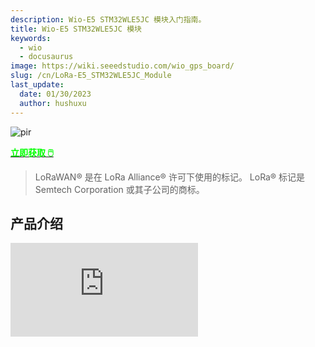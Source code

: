 ```yaml
---
description: Wio-E5 STM32WLE5JC 模块入门指南。
title: Wio-E5 STM32WLE5JC 模块
keywords:
  - wio 
  - docusaurus
image: https://wiki.seeedstudio.com/wio_gps_board/
slug: /cn/LoRa-E5_STM32WLE5JC_Module
last_update:
  date: 01/30/2023
  author: hushuxu
---
```


<!-- ![Wio E5](https://files.seeedstudio.com/wiki/LoRa-E5-Module/product1.jpg) -->
<p style={{textAlign: 'center'}}><img src="https://files.seeedstudio.com/wiki/LoRa-E5-Module/product1.jpg" alt="pir" width={600} height="auto" /></p>

<!-- [![](https://files.seeedstudio.com/wiki/Seeed-WiKi/docs/images/300px-Get_One_Now_Banner-ragular.png)](https://www.seeedstudio.com/LoRa-E5-Wireless-Module-p-4745.html) -->

<div style={{textAlign: 'center'}}>
    <a href="https://www.seeedstudio.com/LoRa-E5-Wireless-Module-p-4745.html"><strong><span><font color={'FFFFFF'} size={"4"}> 立即获取 🖱️</font></span></strong></a>
</div>

> LoRaWAN® 是在 LoRa Alliance® 许可下使用的标记。
LoRa® 标记是 Semtech Corporation 或其子公司的商标。

## 产品介绍

<iframe width={560} height={315} src="https://www.youtube.com/embed/XIksiHEXT3A?si=UNm6zmbeUVhgfWh4" title="YouTube video player" frameBorder={0} allow="accelerometer; autoplay; clipboard-write; encrypted-media; gyroscope; picture-in-picture; web-share" allowFullScreen />

:::note
我们最近发布了基于 Wio-E5 模块的 Wio-E5 系列产品。点击[这里](https://www.seeedstudio.com/lora-c-755.html?product_list_stock=3)了解 Wio-E5 家族的新成员，从[Grove 模块](https://wiki.seeedstudio.com/Grove_LoRa_E5_New_Version/)、[迷你开发板](https://wiki.seeedstudio.com/LoRa_E5_mini/)到[开发套件](https://wiki.seeedstudio.com/LoRa_E5_Dev_Board/)。要了解更多关于使用 STM32Cube MCU Package for STM32WL 系列(SDK)创建 LoRaWAN 终端节点、加入并向 LoRaWAN 网络发送数据的信息，请阅读[迷你开发板](https://wiki.seeedstudio.com/LoRa_E5_mini/)和[开发套件](https://wiki.seeedstudio.com/LoRa_E5_Dev_Board/)的 wiki 页面。
:::

Wio-E5 是由深圳矽递科技股份有限公司设计的低成本、超低功耗、极其紧凑且高性能的 LoRaWAN® 模块。**它包含 ST 系统级封装芯片 STM32WLE5JC，这是世界上首个集成了 LoRa® RF 和 MCU 芯片组合的 SoC。** 该模块还嵌入了 ARM Cortex M4 超低功耗 MCU 和 LoRa® SX126X，因此支持 (G)FSK 模式和 LoRa®。在 LoRa® 模式下可以使用 62.5kHz、125kHz、250kHz 和 500kHz 带宽，使其适用于各种物联网节点的设计，支持 EU868 和 US915。

这款 Wio E5 模块采用工业标准设计，因此非常适合用于设计工业物联网产品，工作温度范围宽达 -40℃ ~ 85℃。

如果您对 LoRa® 和 LoRaWAN® 不太熟悉，请查看这篇文章 [LoRapedia](https://www.seeedstudio.com/blog/2020/08/03/lorapedia-an-introduction-of-lora-and-lorawan-technology/) 了解详情。

<!-- ![](https://files.seeedstudio.com/wiki/Grove-Wio-E5/2.png) -->
<p style={{textAlign: 'center'}}><img src="https://files.seeedstudio.com/wiki/Grove-Wio-E5/2.png" alt="pir" width={600} height="auto" /></p>

<!-- ![SIZE COMPARE](https://files.seeedstudio.com/products/317990687/image/3111605248180_.pic.jpg) -->
<p style={{textAlign: 'center'}}><img src="https://files.seeedstudio.com/products/317990687/image/3111605248180_.pic.jpg" alt="pir" width={600} height="auto" /></p>

*（极其紧凑的尺寸，比 1 欧元硬币还小）*

## 特性

- **超低功耗**：睡眠电流低至 2.1uA（WOR 模式）

- **极致紧凑尺寸**：12mm *12mm* 2.5mm 28 引脚 SMT

- **高性能**：TXOP=22dBm@868/915MHz；SF12 在 125KHz BW 下灵敏度为 -136.5dBm

- **长距离使用**：158dB 链路预算

- **无线连接**：内嵌 LoRaWAN® 协议，AT 命令，支持全球 LoRaWAN® 频率计划

- **全球兼容性**：宽频率范围；EU868 / US915 / AU915 / AS923 / KR920 / IN865

- **极大灵活性**：对于想要在模块 MCU 上开发软件的用户，MCU 的其他 GPIO 可以轻松操作，包括 UART、I2C、ADC 等。这些丰富的 GPIO 接口对于需要扩展外设的用户非常有用。

- **FCC、CE、IC 和 Telec 认证**

## 应用

- 适用于 LoRaWAN® 传感器节点和任何无线通信应用。

![applications](https://files.seeedstudio.com/products/317990687/image/application.png)

## 应用说明

**1. 出厂 AT 固件**

Wio-E5 系列内置 AT 命令固件，支持 LoRaWAN® Class A/B/C 协议和宽频率计划：EU868/US915/AU915/AS923/KR920/IN865。使用此 AT 命令固件，开发者可以轻松快速地构建原型或应用。

AT 命令固件包含用于 DFU 的引导加载程序和 AT 应用程序。"PB13/SPI_SCK/BOOT" 引脚用于控制 Wio-E5 停留在引导加载程序或跳转到 AT 应用程序。当 PB13 为高电平时，模块将在复位后跳转到 AT 应用程序，默认波特率为 9600。当 PB13 为低电平时（按下 Wio-E5 mini/ Wio-E5 开发套件上的"Boot"按钮），模块将停留在引导加载程序中，并以 115200 波特率每秒持续发送"C"字符。

:::note

- 出厂 AT 固件使用 RDP（读保护）级别 1 编程，开发者需要首先使用 STM32Cube Programmer 移除 RDP。请注意，将 RDP 回退到级别 0 将导致闪存大容量擦除，出厂 AT 固件无法再次恢复。

- Wio-E5 模块上的"PB13/SPI_SCK/BOOT"引脚只是一个普通的 GPIO，不是 MCU 的"BOOT0"引脚。这个"PB13/SPI_SCK/BOOT"引脚在出厂 AT 固件的引导加载程序中使用，用于决定跳转到 APP 还是停留在引导加载程序中（用于 DFU）。真正的"BOOT0"引脚没有引出到模块，因此用户在开发低功耗应用时需要小心。

:::

**2. 时钟配置**

2.1 HSE

- 32MHz TCXO

- TCXO 电源：PB0-VDD_TCXO

2.2 LSE

- 32.768KHz 晶体振荡器

**3. RF 开关**

**Wio-E5 模块仅通过 RFO_HP 发射：**

- 接收：PA4=1，PA5=0

- 发射（高输出功率，SMPS 模式）：PA4=0，PA5=1

## 硬件引脚图

<!-- ![](https://files.seeedstudio.com/products/317990687/image/pin.jpg) -->
<p style={{textAlign: 'center'}}><img src="https://files.seeedstudio.com/products/317990687/image/pin.jpg" alt="pir" width={600} height="auto" /></p>

<!-- ![](https://files.seeedstudio.com/products/317990687/image/pinout.png) -->
<p style={{textAlign: 'center'}}><img src="https://files.seeedstudio.com/products/317990687/image/pinout.png" alt="pir" width={600} height="auto" /></p>

## 规格参数

<table class="tg">
<thead>
  <tr>
    <th >项目</th>
    <th >参数</th>
    <th colspan="4">规格</th>
    <th >单位</th>
  </tr>
</thead>
<tbody>
  <tr>
    <td  rowspan="2">结构</td>
    <td >尺寸</td>
    <td  colspan="4">12(W)*12(L)*2.5(H)</td>
    <td >mm</td>
  </tr>
  <tr>
    <td >封装</td>
    <td  colspan="4">28 引脚，SMT</td>
    <td ></td>
  </tr>
  <tr>
    <td  rowspan="18">电气特性</td>
    <td >电源供电</td>
    <td  colspan="4">3.3V 类型</td>
    <td >V</td>
  </tr>
  <tr>
    <td >睡眠电流</td>
    <td  colspan="4">2.1uA(WDT 开启)</td>
    <td >uA</td>
  </tr>
  <tr>
    <td rowspan="3">工作电流 (发射器+MCU)</td>
    <td  colspan="4">50mA @10dBm 434MHz 类型</td>
    <td  rowspan="3">mA</td>
  </tr>
  <tr>
    <td  colspan="4">111mA @22dBm 470MHz 类型</td>
  </tr>
  <tr>
    <td  colspan="4">111mA @22dBm 868MHz 类型</td>
  </tr>
  <tr>
    <td rowspan="3">工作电流 (接收器+MCU)</td>
    <td  colspan="4">6.7mA @BW125kHz, 868MHz 类型</td>
    <td rowspan="3">mA</td>
  </tr>
  <tr>
    <td  colspan="4">6.7mA @BW125kHz, 434MHz 类型</td>
  </tr>
  <tr>
    <td  colspan="4">6.7mA @BW125kHz, 470MHz 类型</td>
  </tr>
  <tr>
    <td  rowspan="3">输出功率</td>
    <td  colspan="4">10dBm 最大 @434MHz</td>
    <td  rowspan="3">dBm</td>
  </tr>
  <tr>
    <td colspan="4">22dBm 最大 @470MHz</td>
  </tr>
  <tr>
    <td colspan="4">22dBm 最大 @868MHz</td>
  </tr>
  <tr>
    <td  rowspan="5">灵敏度</td>
    <td  colspan="4">@SF12, BW125kHz</td>
    <td  rowspan="5">dBm</td>
  </tr>
  <tr>
    <td >Fr(MHz)</td>
    <td >最小</td>
    <td >典型</td>
    <td >最大</td>
  </tr>
  <tr>
    <td >434</td>
    <td >-</td>
    <td >-134.5</td>
    <td >-136</td>
  </tr>
  <tr>
    <td >470</td>
    <td >-</td>
    <td >-136.5</td>
    <td >-137.5</td>
  </tr>
  <tr>
    <td >868</td>
    <td >-</td>
    <td >-135</td>
    <td >-137</td>
  </tr>
  <tr>
    <td rowspan="2">谐波</td>
    <td  colspan="4">&lt; -36dBm 1GHz 以下</td>
    <td >dBm</td>
  </tr>
  <tr>
    <td  colspan="4">&lt; -40dBm 1GHz 以上</td>
    <td >dBm</td>
  </tr>
  <tr>
    <td rowspan="6">接口 </td>
    <td >RFIO</td>
    <td colspan="4">RF 端口</td>
    <td ></td>
  </tr>
  <tr>
    <td >UART</td>
    <td colspan="4">3 组 UART，包含 2 个引脚</td>
    <td class="tg-2fdn"></td>
  </tr>
  <tr>
    <td >I2C</td>
    <td colspan="4">1 组 I2C，包含 2 个引脚</td>
    <td ></td>
  </tr>
  <tr>
    <td >ADC</td>
    <td colspan="4">1 个 ADC 输入，包含 1 个引脚，12 位 1Msps</td>
    <td ></td>
  </tr>
  <tr>
    <td >NRST</td>
    <td  colspan="4">手动复位引脚输入</td>
    <td ></td>
  </tr>
  <tr>
    <td >SPI</td>
    <td colspan="4">1 组 SPI，包含 4 个引脚</td>
    <td ></td>
  </tr>
</tbody></table>

## 资源

- <p><a href="https://files.seeedstudio.com/products/317990687/res/LoRa-E5%20module%20datasheet_V1.1.pdf">Wio-E5 数据手册和规格</a></p>

- <p><a href="https://files.seeedstudio.com/products/317990687/res/LoRa-E5%20AT%20Command%20Specification_V1.0%20.pdf">Wio-E5 AT 命令规范</a></p>

- <p><a href="https://files.seeedstudio.com/products/317990687/res/STM32WLE5JC%20Datasheet.pdf">STM32WLE5JC 数据手册</a></p>

- <p><a href="https://files.seeedstudio.com/products/317990687/res/RHF0M0E5-HF22-BOM20211111.pdf"> Wio-E5 物料清单</a></p>

认证：

- <p><a href="https://files.seeedstudio.com/products/317990687/res/LoRa-E5-HF%20Certification%20CE-VOC-RED.pdf">Wio-E5-HF CE-VOC-RED 认证</a></p>

- <p><a href="https://files.seeedstudio.com/products/317990687/res/LoRa-E5-HF%20FCC%20Certification%20-DSS.pdf">Wio-E5-HF FCC -DSS 认证</a></p>

- <p><a href="https://files.seeedstudio.com/products/317990687/res/LoRa-E5-HF%20FCC%20Certification%20-DTS.pdf">Wio-E5-HF FCC -DTS 认证</a></p>

- <p><a href="https://files.seeedstudio.com/products/317990687/res/Telec.zip">Wio-E5-HF TELEC 认证</a></p>

- <p><a href="https://files.seeedstudio.com/products/317990687/res/LoRa-E5-HF%20IC%20ID.pdf">Wio-E5-HF IC 认证</a></p>

库文件：

- [Wio-E5 kicad 库](https://files.seeedstudio.com/products/317990687/res/LoRa-E5_kicad_Library.zip)

- [Wio-E5 HF 3D 文件](https://files.seeedstudio.com/products/317990687/res/LoRa-E5-HF_3D_File.stp)

- [Wio-E5 Eagle 库](https://files.seeedstudio.com/wiki/Wio-E5/LORA-E5_Eagle_Library.lbr)

相关 SDK：

- <p><a href="https://my.st.com/content/my_st_com/en/products/embedded-software/mcu-mpu-embedded-software/stm32-embedded-software/stm32cube-mcu-mpu-packages/stm32cubewl.license=1608693595598.product=STM32CubeWL.version=1.0.0.html#overview" target="_blank">STM32WL 系列 STM32Cube MCU 包</a></p>

<div id="gtx-trans" style={{position: 'absolute', left: '-36px', top: '48.875px'}}>
  <div className="gtx-trans-icon" />
</div>

## 入门指南

### 1. AT 命令快速入门

#### 1.1 准备工作

- **步骤 1.** 通过 Type-C 线缆将 Wio-E5 开发板连接到 PC

- **步骤 2.** 打开串口工具（如 Arduino 串口监视器），选择正确的 COM 端口，设置波特率为 9600，选择 Both NL & CR

- **步骤 3.** 尝试发送 "AT"，您将看到响应。

<!-- ![](https://files.seeedstudio.com/wiki/LoRa-E5_Development_Kit/wiki%20images/4.png) -->
<p style={{textAlign: 'center'}}><img src="https://files.seeedstudio.com/wiki/LoRa-E5_Development_Kit/wiki%20images/4.png" alt="pir" width={600} height="auto" /></p>

#### 1.2 基本 AT 命令

- AT+ID // 读取全部，DevAddr(ABP)，DevEui(OTAA)，AppEui(OTAA)

- AT+ID=DevAddr // 读取 DevAddr

- AT+ID=DevEui // 读取 DevEui

- AT+ID=AppEui // 读取 AppEui

- AT+ID=DevAddr,"devaddr" // 设置新的 DevAddr

- AT+ID=DevEui,"deveui" // 设置新的 DevEui

- AT+ID=AppEui,"appeui" // 设置新的 AppEui

- AT+KEY=APPKEY,"16 bytes length key" // 更改应用会话密钥

- AT+DR=band // 更改频段计划

- AT+DR=SCHEME // 检查当前频段

- AT+CH=NUM, 0-7 // 启用通道 0~7

- AT+MODE="mode" // 选择工作模式：LWOTAA、LWABP 或 TEST

- AT+JOIN // 发送 JOIN 请求

- AT+MSG="Data to send" // 用于发送字符串格式帧，无需服务器确认

- AT+CMSG="Data to send" // 用于发送字符串格式帧，必须由服务器确认

- AT+MSGHEX="xx xx xx xx" // 用于发送十六进制格式帧，无需服务器确认

- AT+CMSGHEX="xx xx xx xx" // 用于发送十六进制格式帧，必须由服务器确认

#### 1.3 连接并发送数据到 The Things Network

- **步骤 1.** 访问 [The Things Network](https://www.thethingsnetwork.org) 网站并注册新账户

- **步骤 2.** 登录后，点击您的个人资料并选择 **Console**

<!-- <p style="text-align:center;"><img src="https://files.seeedstudio.com/wiki/LoRa-E5-Module/1.png" alt="pir" width="1000" height="auto"></p> -->
<p style={{textAlign: 'center'}}><img src="https://files.seeedstudio.com/wiki/LoRa-E5-Module/1.png" alt="pir" width={600} height="auto" /></p>

- **步骤 3.** 选择一个集群开始添加设备和网关

<!-- <p style="text-align:center;"><img src="https://files.seeedstudio.com/wiki/LoRa-E5-Module/2.png" alt="pir" width="600" height="auto"></p> -->
<p style={{textAlign: 'center'}}><img src="https://files.seeedstudio.com/wiki/LoRa-E5-Module/2.png" alt="pir" width={600} height="auto" /></p>

- **步骤 4.** 点击 **Go to applications**

<!-- <p style="text-align:center;"><img src="https://files.seeedstudio.com/wiki/LoRa-E5-Module/4.png" alt="pir" width="1000" height="auto"></p> -->
<p style={{textAlign: 'center'}}><img src="https://files.seeedstudio.com/wiki/LoRa-E5-Module/4.png" alt="pir" width={600} height="auto" /></p>

- **步骤 5.** 点击 **+ Add application**

<!-- <p style="text-align:center;"><img src="https://files.seeedstudio.com/wiki/LoRa-E5-Module/5.png" alt="pir" width="400" height="auto"></p> -->
<p style={{textAlign: 'center'}}><img src="https://files.seeedstudio.com/wiki/LoRa-E5-Module/5.png" alt="pir" width={600} height="auto" /></p>

- **步骤 6.** 填写 **Application ID** 并点击 **Create application**

<!-- <p style="text-align:center;"><img src="https://files.seeedstudio.com/wiki/LoRa-E5-Module/6.png" alt="pir" width="500" height="auto"></p> -->
<p style={{textAlign: 'center'}}><img src="https://files.seeedstudio.com/wiki/LoRa-E5-Module/6.png" alt="pir" width={600} height="auto" /></p>

**注意：** 这里 **Application name** 和 **Description** 不是必填字段。如果 **Application name** 留空，默认将使用与 **Application ID** 相同的名称

以下是新创建的应用程序

<!-- <p style="text-align:center;"><img src="https://files.seeedstudio.com/wiki/LoRa-E5-Module/7.png" alt="pir" width="1000" height="auto"></p> -->

<p style={{textAlign: 'center'}}><img src="https://files.seeedstudio.com/wiki/LoRa-E5-Module/7.png" alt="pir" width={600} height="auto" /></p>

- **步骤 7.** 点击 **+ Add end device**

<!-- <p style="text-align:center;"><img src="https://files.seeedstudio.com/wiki/LoRa-E5-Module/8.png" alt="pir" width="500" height="auto"></p> -->
<p style={{textAlign: 'center'}}><img src="https://files.seeedstudio.com/wiki/LoRa-E5-Module/8.png" alt="pir" width={600} height="auto" /></p>

- **步骤 8.** 点击 **Manually**，手动输入注册凭据

<!-- <p style="text-align:center;"><img src="https://files.seeedstudio.com/wiki/LoRa-E5-Module/9.png" alt="pir" width="420" height="auto"></p> -->
<p style={{textAlign: 'center'}}><img src="https://files.seeedstudio.com/wiki/LoRa-E5-Module/9.png" alt="pir" width={600} height="auto" /></p>

- **步骤 9.** 根据您的地区选择 **Frequency plan**。同时确保您使用与将连接此设备的网关相同的频率。选择 **MAC V1.0.2** 作为 **LoRaWAN® version**，选择 **PHY V1.0.2 REV B** 作为 **Regional Parameters version**。这些设置是根据 Wio-E5 的 LoraWAN® 协议栈配置的。

<!-- <p style="text-align:center;"><img src="https://files.seeedstudio.com/wiki/LoRa-E5-Module/10.png" alt="pir" width="450" height="auto"></p> -->
<p style={{textAlign: 'center'}}><img src="https://files.seeedstudio.com/wiki/LoRa-E5-Module/10.png" alt="pir" width={600} height="auto" /></p>

- **步骤 10.** 当 Wio-E5 模块仍可通过串行控制台访问时，在串行监视器上发送以下 AT 命令：

  - `AT+ID=DevEui` 获取您的设备 EUI
  - `AT+ID=AppEui`，获取您的应用 EUI
  - `AT+KEY=APPKEY,"2B7E151628AED2A6ABF7158809CF4F3C"` 设置应用密钥

输出将如下所示：

```
Tx: AT+ID=DevEui
Rx: +ID: DevEui, 2C:F7:F1:20:24:90:03:63
Tx: AT+ID=AppEui
Rx: +ID: AppEui, 80:00:00:00:00:00:00:07
Tx: AT+KEY=APPKEY,"2B7E151628AED2A6ABF7158809CF4F3C"
Rx: +KEY: APPKEY 2B7E151628AED2A6ABF7158809CF4F3C
```

- **步骤 11.** 将上述信息复制并粘贴到 **DevEUI**、**AppEUI** 和 **AppKey** 字段中。当我们填写 **DevEUI** 时，**End device ID** 字段将自动填充。最后点击 **Register end device**

<!-- <p style="text-align:center;"><img src="https://files.seeedstudio.com/wiki/LoRa-E5-Module/12.png" alt="pir" width="450" height="auto"></p> -->
<p style={{textAlign: 'center'}}><img src="https://files.seeedstudio.com/wiki/LoRa-E5-Module/12.png" alt="pir" width={600} height="auto" /></p>

- **步骤 12.** 在 TTN 控制台注册您的 LoRaWAN® 网关。请参考[此处](https://wiki.seeedstudio.com/The-Things-Indoor-Gateway/#step-2-gateway-registration-on-ttn-console)显示的说明

- **步骤 13.** 输入以下 AT 命令连接到 TTN

```
// If you are using US915
AT+DR=US915
AT+CH=NUM,8-15

// If you are using EU868
AT+DR=EU868
AT+CH=NUM,0-2

AT+MODE=LWOTAA
AT+JOIN
```

The output on serial monitor will be as follows:

```
Tx: AT+DR=US915
Rx: +DR: US915
Tx: AT+CH=NUM,8-15
Rx: +CH: NUM, 8-15

Tx: AT+MODE=LWOTAA
Rx: +MODE: LWOTAA

Tx: AT+JOIN
Rx: +JOIN: Start
+JOIN: NORMAL
+JOIN: Network joined
+JOIN: NetID 000013 DevAddr 26:01:5F:66
+JOIN: Done
```

如果您在串口控制台看到 **+JOIN: Network joined**，这意味着您的设备已成功连接到 TTN！

您也可以在 **End devices** 页面检查您的设备状态

<!-- <p style="text-align:center;"><img src="https://files.seeedstudio.com/wiki/LoRa-E5-Module/13.png" alt="pir" width="1000" height="auto"></p> -->
<p style={{textAlign: 'center'}}><img src="https://files.seeedstudio.com/wiki/LoRa-E5-Module/13.png" alt="pir" width={600} height="auto" /></p>

- **步骤 14.** 输入以下 AT 命令向 TTN 发送数据

```
// send string "HELLO" to TTN 
Tx: AT+MSG=HELLO
Rx: +MSG: Start
+MSG: FPENDING
+MSG: RXWIN2, RSSI -112, SNR -1.0
+MSG: Done
// send hex "00 11 22 33 44" 
Tx: AT+MSGHEX="00 11 22 33 44"
Rx: +MSGHEX: Start
+MSGHEX: Done
```

有关 AT 命令的更多信息，请参考 [WIo-E5 AT 命令规范](https://files.seeedstudio.com/products/317990687/res/LoRa-E5%20AT%20Command%20Specification_V1.0%20.pdf)

### 使用 STM32Cube MCU 包进行开发

本节面向 Wio-E5 mini/ Wio-E5 开发套件，旨在使用 STM32WL 系列的 STM32Cube MCU 包（SDK）构建多个应用程序。

**注意：** 我们现在已经更新了库以支持 v1.1.0，这是 STM32WL 系列 STM32Cube MCU 包的最新版本。

:::note
请先阅读[擦除出厂 AT 固件](https://wiki.seeedstudio.com/LoRa_E5_mini/#21-erase-factory-at-firmware)部分，因为我们需要在使用 SDK 编程之前擦除出厂 AT 固件。擦除出厂 AT 固件后，它无法恢复。
:::

#### 准备工作

软件：

- [STM32CubeIDE](https://my.st.com/content/my_st_com/en/products/development-tools/software-development-tools/stm32-software-development-tools/stm32-ides/stm32cubeide.html)：用于编译和调试

- [STM32CubeProgrammer](https://my.st.com/content/my_st_com/en/products/development-tools/software-development-tools/stm32-software-development-tools/stm32-programmers/stm32cubeprog.license=1614563305396.product=STM32CubePrg-W64.version=2.6.0.html)：用于对 STM32 设备进行编程

硬件：

- 连接到 LoRaWAN® 网络服务器的 LoRaWAN® 网关（例如 TTN）

- 一根 USB Type-C 数据线和一个 ST-LINK。将 Type-C 数据线连接到板子的 Type-C 端口以供电和串行通信。将 ST-LINK 连接到 SWD 引脚，如下所示

![connection](https://files.seeedstudio.com/wiki/LoRa-E5_Development_Kit/wiki%20images/connection.png)

#### GPIO 配置概述

- 由于 Wio-E5 系列的硬件设计与 NUCLEO-WL55JC（ST 官方的 STM32WL55JC 开发板）略有不同，开发者需要重新配置一些 GPIO，以使 SDK 示例适配 Wio-E5 系列。我们已经重新配置了 GPIO，但我们认为有必要指出差异。

|SDK 示例标签|NUCLEO-WL55JC 的 GPIO|Wio-E5 mini/ Wio-E5 开发套件的 GPIO|
|---------|---------------------|------------------------------------------|
|RF_CTRL1|PC4|PA4|
|RF_CTRL2|PC5|PA5|
|RF_CTRL3|PC3|None|
|BUT1|PA0|PB13 (Boot 按钮)|
|BUT2|PA1|None|
|BUT3|PC6|None|
|LED1|PB15|None|
|LED2|PB9|PB5|
|LED3|PB11|None|
|DBG1|PB12|PA0 (D0 按钮)|
|DBG2|PB13|PB10|
|DBG3|PB14|PB3|
|DBG4|PB10|PB4|
|USART|USART2(PA2/PA3)|USART1: PB6=TX , PB7=RX|

### 应用

现在我们将探索 Wio-E5 mini/ Wio-E5 开发套件与 STM32Cube MCU Package for STM32WL 系列（SDK）的几个应用。

#### LoRaWAN® 终端节点

此应用将 Wio-E5 mini/ Wio-E5 开发套件连接到 TTN（The Things Network），并在与 LoRaWAN® 网关连接后发送数据。

- **步骤 1.** 点击[这里](https://github.com/Seeed-Studio/LoRaWan-E5-Node/tree/qian)访问 **Seeed-Studio/LoRaWan-E5-Node** 仓库并将其下载为 ZIP 文件

<!-- <p style="text-align:center;"><img src="https://files.seeedstudio.com/wiki/LoRa-E5-mini/main-branch.png" alt="pir" width="1000" height="auto"></p> -->
<p style={{textAlign: 'center'}}><img src="https://files.seeedstudio.com/wiki/LoRa-E5-mini/main-branch.png" alt="pir" width={600} height="auto" /></p>

- **步骤 2.** 解压 ZIP 文件并导航到 `Wio-E5-Node > Projects > Applications > LoRaWAN > LoRaWAN_End_Node > STM32CubeIDE`

- **步骤 3.** 双击 **.project** 文件

  **注意：** 对于 MAC，应该采用以下选项之一来打开项目：

  - **1.** 导航到 `Wio-E5-Node > Projects > Applications > LoRaWAN > LoRaWAN_End_Node`。双击文件 "LoRaWAN_End_Node.ioc"。

  - **2.** 使用 "Import Projects from File System or Archieve"，如下图所示。

<p style={{textAlign: 'center'}}><img src="https://files.seeedstudio.com/wiki/LoRa-E5-mini/MAC.png" alt="pir" width={600} height="auto" /></p>

- **步骤 4.** 右键点击项目并点击 **Properties**

<!-- <p style="text-align:center;"><img src="https://files.seeedstudio.com/wiki/LoRa-E5-mini/properties-open-2.jpg" alt="pir" width="280" height="auto"></p> -->
<p style={{textAlign: 'center'}}><img src="https://files.seeedstudio.com/wiki/LoRa-E5-mini/properties-open-2.jpg" alt="pir" width={600} height="auto" /></p>

- **步骤 5.** 导航到 `C/C++ Build > Settings > MCU Post build outputs`，勾选 **Convert to Intel Hex file (-O ihex)** 并点击 **Apply and Close**

<!-- <p style="text-align:center;"><img src="https://files.seeedstudio.com/wiki/LoRa-E5-mini/set-hex.png" alt="pir" width="600" height="auto"></p> -->
<p style={{textAlign: 'center'}}><img src="https://files.seeedstudio.com/wiki/LoRa-E5-mini/set-hex.png" alt="pir" width={600} height="auto" /></p>

- **步骤 6.** 点击 **Build 'Debug'**，它应该编译无误

![build](https://files.seeedstudio.com/wiki/LoRa-E5_Development_Kit/wiki%20images/build.png)

<!-- <p style="text-align:center;"><img src="https://files.seeedstudio.com/wiki/LoRa-E5-mini/lorawan-debug-2.png" alt="pir" width="520" height="auto"></p> -->
<p style={{textAlign: 'center'}}><img src="https://files.seeedstudio.com/wiki/LoRa-E5-mini/lorawan-debug-2.png" alt="pir" width={600} height="auto" /></p>

现在我们将修改我们的 **Device EUI**、**Application EUI**、**Application KEY** 和 **LoRawan Region**

- **步骤 7.** 请按照[这里](https://wiki.seeedstudio.com/LoRa_E5_mini/#13-connect-and-send-data-to-the-things-network)的指南设置您的 TTN 应用程序，获取您的 **Application EUI** 并将其复制到 `LoRaWAN/App/se-identity.h` 中的宏定义 `LORAWAN_JOIN_EUI`，例如，这里的 Application EUI 是 `80 00 00 00 00 00 00 0x07`：

```cpp
// LoRaWAN/App/se-identity.h

/*!
 * App/Join server IEEE EUI (big endian)
 */
#define LORAWAN_JOIN_EUI                                   { 0x80, 0x00, 0x00, 0x00, 0x00, 0x00, 0x00, 0x07 }
```

- **步骤 8.** 此外，您可以通过在 `LoRaWAN/App/se-identity.h` 中设置宏定义 `LORAWAN_DEVICE_EUI` 和 `LORAWAN_NWK_KEY` 来修改您的 **Device EUI** 和 **Application Key**。确保 `LORAWAN_DEVICE_EUI` 和 `LORAWAN_NWK_KEY` 与 TTN 控制台中的 `Device EUI` 和 `App Key` 相同。

```cpp
// LoRaWAN/App/se-identity.h

/*!
 * end-device IEEE EUI (big endian)
 */
#define LORAWAN_DEVICE_EUI                                 { 0x2C, 0xF7, 0xF1, 0x20, 0x24, 0x90, 0x03, 0x63 }

/*!
 * Network root key
 */
#define LORAWAN_NWK_KEY                                    2B,7E,15,16,28,AE,D2,A6,AB,F7,15,88,09,CF,4F,3C
```

<!-- <p style="text-align:center;"><img src="https://files.seeedstudio.com/wiki/LoRa-E5-mini/se-identity.png" alt="pir" width="1000" height="auto"></p> -->
<p style={{textAlign: 'center'}}><img src="https://files.seeedstudio.com/wiki/LoRa-E5-mini/se-identity.png" alt="pir" width={600} height="auto" /></p>

- **步骤 9.** 默认的 LoRaWAN® 区域是 `EU868`，您可以通过在 `LoRaWAN/App/lora_app.h` 中设置宏定义 `ACTIVE_REGION` 来修改它

```c
// LoRaWAN/App/lora_app.h

/* LoraWAN application configuration (Mw is configured by lorawan_conf.h) */
/* Available: LORAMAC_REGION_AS923, LORAMAC_REGION_AU915, LORAMAC_REGION_EU868, LORAMAC_REGION_KR920, LORAMAC_REGION_IN865, LORAMAC_REGION_US915, LORAMAC_REGION_RU864 */
#define ACTIVE_REGION                               LORAMAC_REGION_US915
```

<!-- <p style="text-align:center;"><img src="https://files.seeedstudio.com/wiki/LoRa-E5-mini/lora-app-h.png" alt="pir" width="1000" height="auto"></p> -->
<p style={{textAlign: 'center'}}><img src="https://files.seeedstudio.com/wiki/LoRa-E5-mini/lora-app-h.png" alt="pir" width={600} height="auto" /></p>

- **步骤 10.** 完成上述修改后，**重新构建**示例并烧录到您的 Wio-E5。打开 `STM32CubeProgrammer`，将 ST-LINK 连接到您的 PC，按住设备的 `RESET 按钮`，然后点击 `Connect` 并释放 `RESET 按钮`：

<!-- <p style="text-align:center;"><img src="https://files.seeedstudio.com/wiki/LoRa-E5_Development_Kit/wiki%20images/program1.png" alt="pir" width="1000" height="auto"></p> -->
<p style={{textAlign: 'center'}}><img src="https://files.seeedstudio.com/wiki/LoRa-E5_Development_Kit/wiki%20images/program1.png" alt="pir" width={600} height="auto" /></p>

- **步骤 11.** 确保读出保护为 `AA`，如果显示为 `BB`，请选择 `AA` 并点击 `Apply`：

<!-- <p style="text-align:center;"><img src="https://files.seeedstudio.com/wiki/LoRa-E5_Development_Kit/wiki%20images/program2.png" alt="pir" width="1000" height="auto"></p> -->
<p style={{textAlign: 'center'}}><img src="https://files.seeedstudio.com/wiki/LoRa-E5_Development_Kit/wiki%20images/program2.png" alt="pir" width={600} height="auto" /></p>

- **步骤 12.** 现在，转到 `Erasing & Programming` 页面，选择您的 hex 文件路径（例如：`C:\Users\user\Downloads\LoRaWan-E5-Node\Projects\Applications\LoRaWAN\LoRaWAN_End_Node\STM32CubeIDE\Debug\LoRaWAN_End_Node.hex`），按照下图选择编程选项，然后点击 `Start Programming`！

<!-- <p style="text-align:center;"><img src="https://files.seeedstudio.com/wiki/LoRa-E5_Development_Kit/wiki%20images/program3.png" alt="pir" width="1000" height="auto"></p> -->
<p style={{textAlign: 'center'}}><img src="https://files.seeedstudio.com/wiki/LoRa-E5_Development_Kit/wiki%20images/program3.png" alt="pir" width={600} height="auto" /></p>

编程完成后，您将看到 **Download verified successfully** 消息。

- **步骤 13.** 如果您的 LoRaWAN® 网关和 TTN 已设置完成，Wio-E5 将在重置后成功加入！每 30 秒会向 TTN 发送一个确认 LoRaWAN® 数据包。如果加入成功，串口监视器（这里使用 Arduino 串口监视器）将打印以下日志：

<!-- <p style="text-align:center;"><img src="https://files.seeedstudio.com/wiki/LoRa-E5-mini/TTN-joined.png" alt="pir" width="600" height="auto"></p> -->

<p style={{textAlign: 'center'}}><img src="https://files.seeedstudio.com/wiki/LoRa-E5-mini/TTN-joined.png" alt="pir" width={600} height="auto" /></p>

- 恭喜！现在您已经将 Wio-E5 连接到 LoRaWAN® 网络！您现在可以继续开发更多令人兴奋的 LoRaWAN® 终端节点应用程序！

**注意：** Wio-E5 仅支持高功率输出模式，因此您不能在 `radio_board_if.h` 中使用这些宏定义：

```
#define RBI_CONF_RFO     RBI_CONF_RFO_LP_HP
// or
#define RBI_CONF_RFO     RBI_CONF_RFO_LP
```

尽管 **RBI_CONF_RFO** 在 `radio_board_if.h` 中被定义为 **RBI_CONF_RFO_LP_HP**，但它不会被使用，因为定义了 **USE_BSP_DRIVER** 并且 **BSP_RADIO_GetTxConfig()** 函数返回 **RADIO_CONF_RFO_HP**

#### FreeRTOS LoRaWAN®

此应用程序还将连接 Wio-E5 mini/ Wio-E5 开发套件与 TTN（The Things Network），并在连接到 LoRaWAN® 网关后发送数据。之前的 LoRaWAN 终端节点应用程序与此 FreeRTOS LoRaWAN® 应用程序之间的区别在于，前者运行在裸机上，而后者运行在 FreeRTOS 下。

- **步骤 1.** 点击[这里](https://github.com/Seeed-Studio/LoRaWan-E5-Node/tree/qian)访问 **Seeed-Studio/LoRaWan-E5-Node** 仓库并将其下载为 ZIP 文件

<!-- <p style="text-align:center;"><img src="https://files.seeedstudio.com/wiki/LoRa-E5-mini/main-branch.png" alt="pir" width="1000" height="auto"></p> -->
<p style={{textAlign: 'center'}}><img src="https://files.seeedstudio.com/wiki/LoRa-E5-mini/main-branch.png" alt="pir" width={600} height="auto" /></p>

- **步骤 2.** 解压 ZIP 文件并导航到 `LoRaWan-E5-Node > Projects > Applications > FreeRTOS > FreeRTOS_LoRaWAN`

- **步骤 3.** 双击 **.project** 文件

- **步骤 4.** 参考之前 **LoRaWAN® 终端节点**应用程序的**步骤 4 - 步骤 13**，将 Wio-E5 mini/ Wio-E5 开发套件连接到 TTN！

#### FreeRTOS LoRaWAN® AT

此应用程序还将连接 Wio-E5 mini/ Wio-E5 开发套件与 TTN（The Things Network），并在连接到 LoRaWAN® 网关后发送数据。之前的 FreeRTOS LoRaWAN® 应用程序与此应用程序之间的区别在于，您可以使用 AT 命令。

- **步骤 1.** 点击[这里](https://github.com/Seeed-Studio/LoRaWan-E5-Node/tree/qian)访问 **Seeed-Studio/LoRaWan-E5-Node** 仓库并将其下载为 ZIP 文件

<!-- <p style="text-align:center;"><img src="https://files.seeedstudio.com/wiki/LoRa-E5-mini/main-branch.png" alt="pir" width="1000" height="auto"></p> -->
<p style={{textAlign: 'center'}}><img src="https://files.seeedstudio.com/wiki/LoRa-E5-mini/main-branch.png" alt="pir" width={600} height="auto" /></p>

- **步骤 2.** 解压 ZIP 文件并导航到 `LoRaWan-E5-Node > Projects > Applications > FreeRTOS > FreeRTOS_LoRaWAN_AT`

- **步骤 3.** 双击 **.project** 文件

- **步骤 4.** 参考之前 **LoRaWAN® 终端节点**应用程序的**步骤 4 - 步骤 12**

- **步骤 5.** 打开串口监视器，如 **Arduino 串口监视器**，您将看到以下输出

<!-- <p style="text-align:center;"><img src="https://files.seeedstudio.com/wiki/LoRa-E5-mini/freertos-at-serial-open-2.png" alt="pir" width="600" height="auto"></p> -->
<p style={{textAlign: 'center'}}><img src="https://files.seeedstudio.com/wiki/LoRa-E5-mini/freertos-at-serial-open-2.png" alt="pir" width={600} height="auto" /></p>

- **步骤 6.** 输入 **AT?** 并按 **ENTER** 查看所有可用的 AT 命令

<!-- <p style="text-align:center;"><img src="https://files.seeedstudio.com/wiki/LoRa-E5-mini/at-commands.png" alt="pir" width="1000" height="auto"></p> -->
<p style={{textAlign: 'center'}}><img src="https://files.seeedstudio.com/wiki/LoRa-E5-mini/at-commands.png" alt="pir" width={600} height="auto" /></p>

- **步骤 7.** 如果您仍想更改 **设备 EUI**、**应用程序 EUI**、**应用程序密钥**和 **LoRawan 区域**，您可以使用 AT 命令进行更改。但是，这些参数已经在此示例的 **se-identity.h** 和 **lora_app.h** 中设置

- **步骤 8.** 输入 **AT+JOIN=1**，一旦加入成功，您将看到以下输出！

<!-- <p style="text-align:center;"><img src="https://files.seeedstudio.com/wiki/LoRa-E5-mini/freertos-at-join.png" alt="pir" width="400" height="auto"></p> -->
<p style={{textAlign: 'center'}}><img src="https://files.seeedstudio.com/wiki/LoRa-E5-mini/freertos-at-join.png" alt="pir" width={600} height="auto" /></p>

**注意：** 这里应该使用 **AT+JOIN=(Mode)** 格式。**Mode** 对应 **0 表示 ABP** 或 **1 表示 OTAA**

#### FreeRTOS LowPower

此应用程序将在 Wio-E5 mini/ Wio-E5 开发套件上启用低功耗模式。一旦刷入应用程序，开发板将正常消耗功率 2 秒，然后进入低功耗模式 2 秒，如此循环。

- **步骤 1.** 点击[这里](https://github.com/Seeed-Studio/LoRaWan-E5-Node/tree/qian)访问 **Seeed-Studio/LoRaWan-E5-Node** 仓库并将其下载为 ZIP 文件

<!-- <p style="text-align:center;"><img src="https://files.seeedstudio.com/wiki/LoRa-E5-mini/main-branch.png" alt="pir" width="1000" height="auto"></p> -->
<p style={{textAlign: 'center'}}><img src="https://files.seeedstudio.com/wiki/LoRa-E5-mini/main-branch.png" alt="pir" width={600} height="auto" /></p>

- **步骤 2.** 解压 ZIP 文件并导航到 `LoRaWan-E5-Node > Projects > Applications > FreeRTOS > FreeRTOS_LowPower`

- **步骤 3.** 双击 **.project** 文件

- **步骤 4.** 右键点击项目并点击 **Properties**

<!-- <p style="text-align:center;"><img src="https://files.seeedstudio.com/wiki/LoRa-E5-mini/freertos-lpower-properties.jpg" alt="pir" width="280" height="auto"></p> -->
<p style={{textAlign: 'center'}}><img src="https://files.seeedstudio.com/wiki/LoRa-E5-mini/freertos-lpower-properties.jpg" alt="pir" width={600} height="auto" /></p>

- **步骤 5.** 导航到 `C/C++ Build > Settings > MCU Post build outputs`，勾选 **Convert to Intel Hex file (-O ihex)** 并点击 **Apply and Close**

<!-- <p style="text-align:center;"><img src="https://files.seeedstudio.com/wiki/LoRa-E5-mini/freertos-lpower-hex.jpg" alt="pir" width="500" height="auto"></p> -->
<p style={{textAlign: 'center'}}><img src="https://files.seeedstudio.com/wiki/LoRa-E5-mini/freertos-lpower-hex.jpg" alt="pir" width={600} height="auto" /></p>

- **步骤 6.** 点击 **Build 'Debug'**，它应该编译无误

<p style={{textAlign: 'center'}}><img src="https://files.seeedstudio.com/wiki/LoRa-E5-mini/freertos-lpower-build.png" alt="pir" width={600} height="auto" /></p>

<p style={{textAlign: 'center'}}><img src="https://files.seeedstudio.com/wiki/LoRa-E5-mini/freertos-lpower-success.png" alt="pir" width={600} height="auto" /></p>

- **步骤 7.** 打开 `STM32CubeProgrammer`，将 ST-LINK 连接到您的 PC，按住设备的 `RESET 按钮`，然后点击 `Connect` 并释放 `RESET 按钮`：

<p style={{textAlign: 'center'}}><img src="https://files.seeedstudio.com/wiki/LoRa-E5_Development_Kit/wiki%20images/program1.png" alt="pir" width={600} height="auto" /></p>

- **步骤 8.** 确保读出保护为 `AA`，如果显示为 `BB`，请选择 `AA` 并点击 `Apply`：

<p style={{textAlign: 'center'}}><img src="https://files.seeedstudio.com/wiki/LoRa-E5_Development_Kit/wiki%20images/program2.png" alt="pir" width={600} height="auto" /></p>

- **步骤 9.** 现在，转到 `Erasing & Programming` 页面，选择您的 hex 文件路径（例如：`C:\Users\user\Downloads\LoRaWan-E5-Node\Projects\Applications\FreeRTOS\FreeRTOS_LowPower\Debug\FreeRTOS_LowPower.hex`），按照下图选择编程选项，然后点击 `Start Programming`！

<p style={{textAlign: 'center'}}><img src="https://files.seeedstudio.com/wiki/LoRa-E5_Development_Kit/wiki%20images/program3.png" alt="pir" width={600} height="auto" /></p>
编程完成后，您将看到消息 **Download verified successfully**。

- **步骤 10.** 通过连接功率计将 Wio-E5 mini/ Wio-E5 开发套件连接到 PC。您会注意到板上的红色 LED 每秒闪烁一次，板子在正常和低功耗状态之间切换（功率计上的电流在低功耗状态下降低 1 秒，然后在正常工作状态下回升 1 秒）

<p style={{textAlign: 'center'}}><img src="https://files.seeedstudio.com/wiki/LoRa-E5-mini/low-power-demo-2.gif" alt="pir" width={600} height="auto" /></p>

#### 低功耗

此应用程序还将在 Wio-E5 mini/ Wio-E5 开发套件上启用低功耗模式。之前的 FreeRTOS LowPower 应用程序和此低功耗应用程序之间的区别在于，前者在 FreeRTOS 下运行，而后者在裸机上运行。

- **步骤 1.** 点击[这里](https://github.com/Seeed-Studio/LoRaWan-E5-Node/tree/qian)访问 **Seeed-Studio/LoRaWan-E5-Node** 仓库并将其下载为 ZIP 文件

<p style={{textAlign: 'center'}}><img src="https://files.seeedstudio.com/wiki/LoRa-E5-mini/main-branch.png" alt="pir" width={600} height="auto" /></p>

- **步骤 2.** 解压 ZIP 文件并导航到 `LoRaWan-E5-Node > Projects > Applications > LowPower`

- **步骤 3.** 双击 **.project** 文件

- **步骤 4.** 参考之前 **FreeRTOS LowPower** 应用程序的**步骤 4 - 步骤 10**，最终您将在功率计上看到相同的输出！

## 技术支持与产品讨论

请将任何技术问题提交到我们的[论坛](http://forum.seeedstudio.com/)。

感谢您选择我们的产品！我们在这里为您提供不同的支持，以确保您使用我们产品的体验尽可能顺畅。我们提供多个沟通渠道，以满足不同的偏好和需求。

<div class="button_tech_support_container">
<a href="https://forum.seeedstudio.com/" class="button_forum"></a>
<a href="https://www.seeedstudio.com/contacts" class="button_email"></a>
</div>

<div class="button_tech_support_container">
<a href="https://discord.gg/eWkprNDMU7" class="button_discord"></a>
<a href="https://github.com/Seeed-Studio/wiki-documents/discussions/69" class="button_discussion"></a>
</div>
